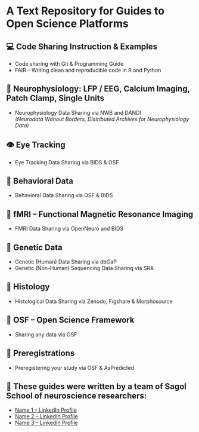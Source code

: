 # A Text Repository for Guides to Open Science Platforms

## 💻 Code Sharing Instruction & Examples

- Code sharing with Git & Programming Guide  
- FAIR – Writing clean and reproducible code in R and Python

## 🧠 Neurophysiology: LFP / EEG, Calcium Imaging, Patch Clamp, Single Units

- Neurophysiology Data Sharing via NWB and DANDI  
  *(Neurodata Without Borders, Distributed Archives for Neurophysiology Data)*

## 👁️ Eye Tracking

- Eye Tracking Data Sharing via BIDS & OSF

## 🧍 Behavioral Data

- Behavioral Data Sharing via OSF & BIDS

## 🧲 fMRI – Functional Magnetic Resonance Imaging

- FMRI Data Sharing via OpenNeuro and BIDS

## 🧬 Genetic Data

- Genetic (Human) Data Sharing via dbGaP  
- Genetic (Non-Human) Sequencing Data Sharing via SRA

## 🧫 Histology

- Histological Data Sharing via Zenodo, Figshare & Morphosource

## 📁 OSF – Open Science Framework

- Sharing any data via OSF

## 📝 Preregistrations

- Preregistering your study via OSF & AsPredicted



## 🔗 These guides were written by a team of Sagol School of neuroscience researchers:

- [Name 1 – LinkedIn Profile](https://www.linkedin.com/in/example1)  
- [Name 2 – LinkedIn Profile](https://www.linkedin.com/in/example2)  
- [Name 3 – LinkedIn Profile](https://www.linkedin.com/in/example3)
